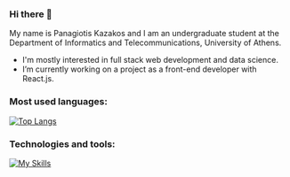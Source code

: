 <!--
**pankazakos/pankazakos** is a ✨ _special_ ✨ repository because its `README.md` (this file) appears on your GitHub profile.

Here are some ideas to get you started:

- 🔭 I’m currently working on ...
- 🌱 I’m currently learning ...
- 👯 I’m looking to collaborate on ...
- 🤔 I’m looking for help with ...
- 💬 Ask me about ...
- 📫 How to reach me: ...
- 😄 Pronouns: ...
- ⚡ Fun fact: ...
-->
### Hi there 👋

My name is Panagiotis Kazakos and I am an undergraduate student at the Department of Informatics and Telecommunications, University of Athens.
- I'm mostly interested in full stack web development and data science.
- I’m currently working on a project as a front-end developer with React.js.

### Most used languages:

[![Top Langs](https://github-readme-stats.vercel.app/api/top-langs/?username=pankazakos&layout=compact&exclude_repo=berkeley-spring22-AI&theme=gruvbox)](https://github.com/anuraghazra/github-readme-stats)

### Technologies and tools:

[![My Skills](https://skillicons.dev/icons?i=c,cpp,python,java,js,ts,react,django,css,bootstrap,mui,mysql,postgres,linux,bash,git,docker,vscode,gcp&perline=11)](https://skillicons.dev)

